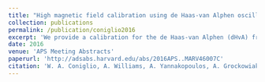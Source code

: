 ```yaml
---
title: "High magnetic field calibration using de Haas-van Alphen oscillations in polycrystalline copper"
collection: publications
permalink: /publication/coniglio2016
excerpt: 'We provide a calibration for the de Haas-van Alphen (dHvA) frequency in polycrystalline copper, which may be used to standardize the measurement of magnetic fields, particularly in pulsed field environments, where direct observation of NMR is challenging. Using a reliable single-crystal model of the Fermi surface from coefficients that are traceable to a powder Al NMR reference, we computed Fermi surface extremal areas for evenly spaced directions around a sphere. Summing the peaks corresponding to extremal orbits according to the Lifshitz-Kosevich model, we arrive at a dHvA spectrum that corresponds to experimental observation. We find that actual maximum fields reached at the NHMFL-Pulsed Field Facility are slightly larger than previously determined.'
date: 2016
venue: 'APS Meeting Abstracts'
paperurl: 'http://adsabs.harvard.edu/abs/2016APS..MARV46007C'
citation: 'W. A. Coniglio, A. Williams, A. Yannakopoulos, A. Grockowiak, S. Tozer. (2016). &quot;High magnetic field calibration using de Haas-van Alphen oscillations in polycrystalline copper.&quot; <i>APS Meeting Abstracts</i>.'
---
```

